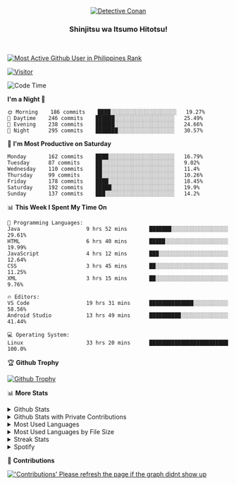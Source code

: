 <p align="center">
<a href="https://mrepol742.github.io">
  <img alt="Detective Conan" src="https://mrepol742-gif-randomizer.vercel.app/api" /> 
  </a> 
  <h3 align="center">Shinjitsu wa Itsumo Hitotsu!</h3>
</p>
<br>

 
[![Most Active Github User in Philippines Rank](https://enibdhv97zm33sz.m.pipedream.net)](https://mrepol742.github.io)

[![Visitor](https://visitor-badge.glitch.me/badge?page_id=mrepol742)](https:/mrepol742.github.io)

[comment]: <> (This is a automated generated Data from github action workflow)
[comment]: <> (START OF GENERATED DATA)

<!--START_SECTION:waka-->
![Code Time](http://img.shields.io/badge/Code%20Time-408%20hrs%2010%20mins-blue)

**I'm a Night 🦉** 

```text
🌞 Morning    186 commits    ████░░░░░░░░░░░░░░░░░░░░░   19.27% 
🌆 Daytime    246 commits    ██████░░░░░░░░░░░░░░░░░░░   25.49% 
🌃 Evening    238 commits    ██████░░░░░░░░░░░░░░░░░░░   24.66% 
🌙 Night      295 commits    ███████░░░░░░░░░░░░░░░░░░   30.57%

```
📅 **I'm Most Productive on Saturday** 

```text
Monday       162 commits    ████░░░░░░░░░░░░░░░░░░░░░   16.79% 
Tuesday      87 commits     ██░░░░░░░░░░░░░░░░░░░░░░░   9.02% 
Wednesday    110 commits    ██░░░░░░░░░░░░░░░░░░░░░░░   11.4% 
Thursday     99 commits     ██░░░░░░░░░░░░░░░░░░░░░░░   10.26% 
Friday       178 commits    ████░░░░░░░░░░░░░░░░░░░░░   18.45% 
Saturday     192 commits    █████░░░░░░░░░░░░░░░░░░░░   19.9% 
Sunday       137 commits    ███░░░░░░░░░░░░░░░░░░░░░░   14.2%

```


📊 **This Week I Spent My Time On** 

```text
💬 Programming Languages: 
Java                     9 hrs 52 mins       ███████░░░░░░░░░░░░░░░░░░   29.61% 
HTML                     6 hrs 40 mins       █████░░░░░░░░░░░░░░░░░░░░   19.99% 
JavaScript               4 hrs 12 mins       ███░░░░░░░░░░░░░░░░░░░░░░   12.64% 
CSS                      3 hrs 45 mins       ██░░░░░░░░░░░░░░░░░░░░░░░   11.25% 
XML                      3 hrs 15 mins       ██░░░░░░░░░░░░░░░░░░░░░░░   9.76%

🔥 Editors: 
VS Code                  19 hrs 31 mins      ██████████████░░░░░░░░░░░   58.56% 
Android Studio           13 hrs 49 mins      ██████████░░░░░░░░░░░░░░░   41.44%

💻 Operating System: 
Linux                    33 hrs 20 mins      █████████████████████████   100.0%

```


<!--END_SECTION:waka-->

[comment]: <> (END OF GENERATED DATA)

<p>

🏆 **Github Trophy**
  
<a href="https://mrepol742.github.io">
<img alt="Github Trophy" src="https://github-profile-trophy.vercel.app/?username=mrepol742&theme=gruvbox">
</a>
</p>

<p>

📊 **More Stats**
  
<details>
  <summary>Github Stats</summary>
  <br>
  <a href="https://mrepol742.github.io">
  <img alt="Github Stats" src="https://github-readme-stats.vercel.app/api?username=mrepol742&show_icons=true&count_private=true&theme=gruvbox">
</a>  
  
</details> 
  
  <details>
  <summary>Github Stats with Private Contributions</summary>
  <br>
 <a href="https://mrepol742.github.io">
<img alt="Github Stats with Private Contributions" src="https://mrepol742.github.io/github-stats/generated/overview.svg">
</a>
</details>
  
<details>
  <summary>Most Used Languages</summary>
  <br>
 <a href="https://mrepol742.github.io">
<img alt="Most Used Languages" src="https://github-readme-stats.vercel.app/api/top-langs/?username=mrepol742&layout=compact&include_all_commits=true&&count_private=true&langs_count=20&theme=gruvbox">
</a>
</details>

 <details>
  <summary>Most Used Languages by File Size</summary>
  <br>
 <a href="https://mrepol742.github.io">
<img alt="Most Used Languages by File Size" src="https://mrepol742.github.io/github-stats/generated/languages.svg">
</a>
</details>

<details>
  <summary>Streak Stats</summary>
  <br>
<a href="https://mrepol742.github.io">
<img alt="'Streak Stats' Please refresh the page if the stats didnt show up" src="https://mrepol742-streak-stats.herokuapp.com/?user=mrepol742&theme=gruvbox">
</a>
</p>
</details>
<details>
  <summary>Spotify</summary>
  <br>
<a href="https://mrepol742.github.io">
<img alt="Spotify" src="https://spotify-recently-played-readme.vercel.app/api?user=7xx9e7hwq1qyown0m4ut78pcz&count=10&unique=true">
</a>
</p>
</details>


📜 **Contributions**
  
<a href="https://mrepol742.github.io">
<img alt="'Contributions' Please refresh the page if the graph didnt show up" src="https://mrepol742-activity-graph.herokuapp.com/graph?username=mrepol742&theme=github&hide_border=true">
</a>
</p>
